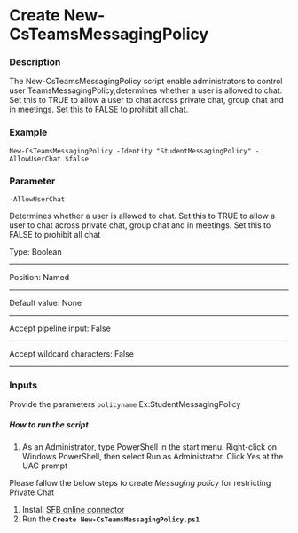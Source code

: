 # Create New-CsTeamsMessagingPolicy

### Description
The New-CsTeamsMessagingPolicy script enable administrators to control user TeamsMessagingPolicy,determines whether a user is allowed to chat. Set this to TRUE to allow a user to chat across private chat, group chat and in meetings. Set this to FALSE to prohibit all chat. 

### Example
    New-CsTeamsMessagingPolicy -Identity "StudentMessagingPolicy" -AllowUserChat $false

### Parameter
`-AllowUserChat`

Determines whether a user is allowed to chat. Set this to TRUE to allow a user to chat across private chat, group chat and in meetings. Set this to FALSE to prohibit all chat

Type:	                               Boolean 
* * *
Position:	                           Named
- - -
Default value:                         None
___________
Accept pipeline input:	              False

----------------------------------------------
Accept wildcard characters:	          False

----------------------------------------------

### Inputs
Provide the parameters
`policyname` Ex:StudentMessagingPolicy

##### How to run the script

1. As an Administrator, type PowerShell in the start menu. Right-click on Windows PowerShell, then select Run as Administrator.
Click Yes at the UAC prompt

Please fallow the below steps to create _Messaging policy_ for restricting Private Chat
1)	Install [SFB online connector](https://www.microsoft.com/en-us/download/details.aspx?id=39366)
2)	Run the **`Create New-CsTeamsMessagingPolicy.ps1`**

